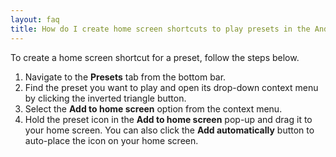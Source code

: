 ```yaml
---
layout: faq
title: How do I create home screen shortcuts to play presets in the Android app?
---
```


To create a home screen shortcut for a preset, follow the steps below.

1. Navigate to the **Presets** tab from the bottom bar.
2. Find the preset you want to play and open its drop-down context menu by
   clicking the inverted triangle button.
3. Select the **Add to home screen** option from the context menu.
4. Hold the preset icon in the **Add to home screen** pop-up and drag it to your
   home screen. You can also click the **Add automatically** button to
   auto-place the icon on your home screen.
